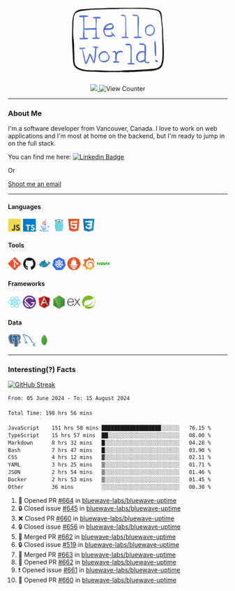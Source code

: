 <div align="center">
    <img src="./img/hello_world.webp" height="200px" width="">
    <div>
        <a href="https://www.linkedin.com/in/ajhollid">
            <img src="https://img.shields.io/badge/LinkedIn-blue"/>
        </a>
        <img src="https://komarev.com/ghpvc/?username=ajhollid&color=yellow" alt="View Counter">
    </div>
</div>

---

### About Me

I'm a software developer from Vancouver, Canada. I love to work on web applications and I'm most at home on the backend, but I'm ready to jump in on the full stack.

You can find me here: [![Linkedin Badge](https://img.shields.io/badge/-ajhollid-blue?style=flat&logo=Linkedin&logoColor=white)](https://www.linkedin.com/in/ajhollid)

Or

[Shoot me an email](mailto:ajhollid@gmail.com)

---

#### Languages

<div>
    <img src="./img/devicons/javascript-original.svg" width=30 height=30 alt="JavaScript">
    <img src="/img/devicons/typescript-original.svg" width=30 height=30 alt="TypeScript">
    <img src="./img/devicons/java-original.svg" width=30 height=30 alt="Java">
    <img src="./img/devicons/go-original.svg" width=30 height=30 alt="Golang">
    <img src="./img/devicons/html5-original.svg" width=30 height=30 alt="HTML 5">
    <img src="./img/devicons/css3-original.svg" width=30 height=30 alt="CSS 3">
</div>

#### Tools

<div>
    <img src="./img/devicons/git-original.svg" width=30 height=30 alt="Git">
    <img src="./img/devicons/github-original.svg" width=30 height=30 alt="Github">
    <img src="./img/devicons/docker-original.svg" width=30 
    height=30 alt="Docker">
    <img src="./img/devicons/kubernetes-original.svg" width=30 height=30 alt="K8">
    <img src="./img/devicons/prometheus-original.svg" width=30 height=30 alt="Prometheus">
    <img src="./img/devicons/grafana-original.svg" width=30 height=30 alt="Grafana">
    <img src="./img/devicons/nginx-original.svg" width=30 height=30 alt="Nginx">
</div>

#### Frameworks

<div>
    <img src="./img/devicons/react-original.svg" width=30 height=30 alt="React">
    <img src="./img/devicons/gatsby-original.svg" width=30 height=30 alt="Gatsby">
    <img src="./img/devicons/angularjs-original.svg" width=30 height=30 alt="AngularJS">
    <img src="./img/devicons/nodejs-original.svg" width=30 height=30 alt="NodeJS">
    <img src="./img/devicons/express-original.svg" width=30 height=30 alt="Express">
    <img src="./img/devicons/spring-original.svg" width=30 height=30 alt="Spring">
</div>

#### Data

<div>
    <img src="./img/devicons/postgresql-original.svg" width=30 height=30 alt="Postgresql">
    <img src="./img/devicons/mysql-original.svg" width=30 height=30 alt="Mysql">
    <img src="./img/devicons/mongodb-original.svg" width=30 height=30 alt="MongoDB">
</div>

---

### Interesting(?) Facts

[![GitHub Streak](http://github-readme-streak-stats.herokuapp.com?user=ajhollid)](https://git.io/streak-stats)

 <!--START_SECTION:waka-->

```txt
From: 05 June 2024 - To: 15 August 2024

Total Time: 198 hrs 56 mins

JavaScript    151 hrs 58 mins ███████████████████░░░░░░   76.15 %
TypeScript    15 hrs 57 mins  ██░░░░░░░░░░░░░░░░░░░░░░░   08.00 %
Markdown      8 hrs 32 mins   █░░░░░░░░░░░░░░░░░░░░░░░░   04.28 %
Bash          7 hrs 47 mins   █░░░░░░░░░░░░░░░░░░░░░░░░   03.90 %
CSS           4 hrs 12 mins   ▓░░░░░░░░░░░░░░░░░░░░░░░░   02.11 %
YAML          3 hrs 25 mins   ▒░░░░░░░░░░░░░░░░░░░░░░░░   01.71 %
JSON          2 hrs 54 mins   ▒░░░░░░░░░░░░░░░░░░░░░░░░   01.46 %
Docker        2 hrs 53 mins   ▒░░░░░░░░░░░░░░░░░░░░░░░░   01.45 %
Other         36 mins         ░░░░░░░░░░░░░░░░░░░░░░░░░   00.30 %
```

<!--END_SECTION:waka-->


<!--START_SECTION:activity-->
1. 💪 Opened PR [#664](https://github.com/bluewave-labs/bluewave-uptime/pull/664) in [bluewave-labs/bluewave-uptime](https://github.com/bluewave-labs/bluewave-uptime)
2. 🔒 Closed issue [#645](https://github.com/bluewave-labs/bluewave-uptime/issues/645) in [bluewave-labs/bluewave-uptime](https://github.com/bluewave-labs/bluewave-uptime)
3. ❌ Closed PR [#660](https://github.com/bluewave-labs/bluewave-uptime/pull/660) in [bluewave-labs/bluewave-uptime](https://github.com/bluewave-labs/bluewave-uptime)
4. 🔒 Closed issue [#656](https://github.com/bluewave-labs/bluewave-uptime/issues/656) in [bluewave-labs/bluewave-uptime](https://github.com/bluewave-labs/bluewave-uptime)
5. 🎉 Merged PR [#662](https://github.com/bluewave-labs/bluewave-uptime/pull/662) in [bluewave-labs/bluewave-uptime](https://github.com/bluewave-labs/bluewave-uptime)
6. 🔒 Closed issue [#519](https://github.com/bluewave-labs/bluewave-uptime/issues/519) in [bluewave-labs/bluewave-uptime](https://github.com/bluewave-labs/bluewave-uptime)
7. 🎉 Merged PR [#663](https://github.com/bluewave-labs/bluewave-uptime/pull/663) in [bluewave-labs/bluewave-uptime](https://github.com/bluewave-labs/bluewave-uptime)
8. 💪 Opened PR [#662](https://github.com/bluewave-labs/bluewave-uptime/pull/662) in [bluewave-labs/bluewave-uptime](https://github.com/bluewave-labs/bluewave-uptime)
9. ❗ Opened issue [#661](https://github.com/bluewave-labs/bluewave-uptime/issues/661) in [bluewave-labs/bluewave-uptime](https://github.com/bluewave-labs/bluewave-uptime)
10. 💪 Opened PR [#660](https://github.com/bluewave-labs/bluewave-uptime/pull/660) in [bluewave-labs/bluewave-uptime](https://github.com/bluewave-labs/bluewave-uptime)
<!--END_SECTION:activity-->
